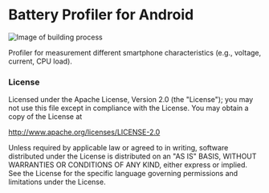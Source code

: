 # Battery Profiler for Android
![Image of building process](https://travis-ci.org/Telecooperation/profiler-android.svg?branch=master)

Profiler for measurement different smartphone characteristics (e.g., voltage, current, CPU load).

### License
Licensed under the Apache License, Version 2.0 (the "License");
you may not use this file except in compliance with the License.
You may obtain a copy of the License at

   http://www.apache.org/licenses/LICENSE-2.0

Unless required by applicable law or agreed to in writing, software
distributed under the License is distributed on an "AS IS" BASIS,
WITHOUT WARRANTIES OR CONDITIONS OF ANY KIND, either express or implied.
See the License for the specific language governing permissions and
limitations under the License.
